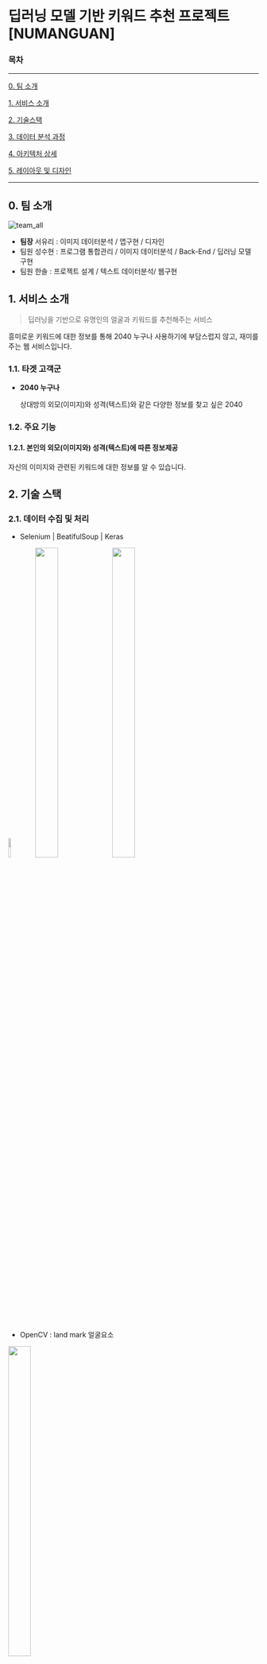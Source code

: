 # 딥러닝 모델 기반 키워드 추천 프로젝트[NUMANGUAN]

### 목차

<hr>

[0. 팀 소개](#0-팀-소개)

[1. 서비스 소개](#1-서비스-소개)

[2. 기술스택](#2-기술스택)

[3. 데이터 분석 과정](#3-데이터-분석-과정)

[4. 아키텍처 상세](#4-아키텍처-상세)

[5. 레이아웃 및 디자인](#5-레이아웃-및-디자인)

<hr>

## 0. 팀 소개

![team_all](https://user-images.githubusercontent.com/87697789/133199767-a79c700f-d1dc-4f9d-9167-4aedb3a782f5.png)

* **팀장** 서유리 : 이미지 데이터분석 / 앱구현 / 디자인
* 팀원 성수현 : 프로그램 통합관리 / 이미지 데이터분석 / Back-End / 딥러닝 모델 구현
* 팀원 한솔 : 프로젝트 설계 / 텍스트 데이터분석/ 웹구현

## 1. 서비스 소개

> 딥러닝을 기반으로 유명인의 얼굴과 키워드를 추천해주는 서비스

흥미로운 키워드에 대한 정보를 통해 2040 누구나 사용하기에 부담스럽지 않고, 재미를 주는 웹 서비스입니다. 

### 1.1. 타겟 고객군

* **2040 누구나**

  상대방의 외모(이미지)와 성격(텍스트)와 같은 다양한 정보를 찾고 싶은 2040

### 1.2. 주요 기능

#### 1.2.1. 본인의 외모(이미지와) 성격(텍스트)에 따른 정보제공

  자신의 이미지와 관련된 키워드에 대한 정보를 알 수 있습니다.

## 2. 기술 스택

### 2.1. 데이터 수집 및 처리

* Selenium | BeatifulSoup | Keras

<img src = "https://user-images.githubusercontent.com/58734611/160864074-463f93d8-dd61-4dc8-89e1-86ec20279551.png" width="10%" height="10%">    <img src = "https://user-images.githubusercontent.com/58734611/160864398-00cd9de2-2daa-44db-b5a5-83d98c3492ad.png" width="30%" height="40%">   <img src = "https://user-images.githubusercontent.com/58734611/160864529-86c3bc81-cf5a-4bb7-9dd7-4b060544b41c.png" width="30%" height="40%">

* OpenCV : land mark 얼굴요소

<img src = "https://user-images.githubusercontent.com/58734611/160864715-b7a898d1-8dbd-4236-a8ff-e609a56f8202.png" width="30%" height="40%">

* Vision API : 정면얼굴 추출

<img src = "https://user-images.githubusercontent.com/58734611/160865120-32c06404-acb5-4835-bb8e-3ee5cd94bf27.png" width="30%" height="40%">

### 2.2. Back-End

* Python | FastAPI | Oracle

<img src = "https://user-images.githubusercontent.com/58734611/160866042-947a9067-24d7-4cb9-ae1d-7385054e2b23.png" width="30%" height="40%">  <img src = "https://user-images.githubusercontent.com/87697789/133209834-80b424b2-1742-4682-b520-7758bb332237.png" width="40%" height="50%"> <img src="https://user-images.githubusercontent.com/87697789/134466051-b6fa8dc0-3256-4565-b803-87e3f0f5cf80.png" width="20%" height="20%">

### 2.3. Front-End

* BootStrap5

 <img src="https://user-images.githubusercontent.com/58734611/160869035-4c7595d3-c495-4820-8f21-8488eb5ce01d.png" width="30%" height="40%">

### 2.4. 서버

* AWS EC2 (Server) | AWS RDS (DB)

 <img src="https://user-images.githubusercontent.com/58734611/160869276-79fe6ce9-0539-4d03-a44e-0cec29bf3481.png" width="30%" height="40%"> <img src="https://user-images.githubusercontent.com/58734611/160869489-a0c68637-c47a-43ed-a458-92ce5b04799a.png" width="30%" height="40%">

### 2.4. 프로젝트 관리

* GitHub | Google driver

 <img src="https://user-images.githubusercontent.com/58734611/160869906-11765d0b-991d-4e47-a6db-ff5c4edc8578.png" width="30%" height="40%"> <img src="https://user-images.githubusercontent.com/58734611/160869977-ba6de438-0fa2-47bd-a5ee-61ba4ac92ec6.png" width="30%" height="50%">
 
## 3. 데이터 분석 과정

### 3.1. 이미지 데이터 

#### 3.1.1. 데이터 수집

- 이미지 데이터 수집은 구글을 기반으로 연예인의 이름이 저장된 엑셀파일을 불러온후 크롤링을 시행하였습니다. 
- 추가적으로 부족한 이미지 데이터는 "증명사진" and "여권사진" 검색어를 통해 이미지를 가져왔습니다.
- 텍스트 데이터 수집은 신한생명 사이트의 사주팔자의 내용을 기반으로 크롤링을 시행하였습니다.

#### 3.1.2. 이미지 데이터 전처리 및 군집화

- 정확도를 높히기 위해 크롤링한 이미지들의 정면 이미지를 추출하였습니다.
- 추출한 이미지에 원하는 레이블을 달아주기 위해 KMeans 군집화 방법을 사용하였습니다.

#### 3.1.3. 이미지 데이터 모델링

- 레이블을 달아준 데이터를 통해 학습 및 테스트를 진행하였습니다. (train:validation:test = 8:1:1).
- 레이블이 5개이므로 출력층을 구성하였습니다. (softmax).


## 4. 아키텍처 상세

![아키텍처_수정본](https://user-images.githubusercontent.com/58734611/160886339-9c220219-330c-4287-b186-7377961711ad.png)


## 5. 레이아웃 및 디자인

<img src="https://user-images.githubusercontent.com/58734611/160872234-fa2d2587-c0db-4370-be5f-af811e3a78a9.png">           <img src="https://user-images.githubusercontent.com/58734611/160872386-2ce388d0-3082-4de0-8214-45d830cf703b.png">
